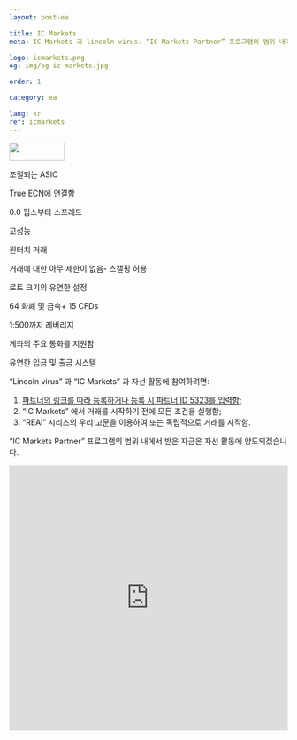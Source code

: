 ```yaml
---
layout: post-ea

title: IC Markets
meta: IC Markets 과 lincoln virus. “IC Markets Partner” 프로그램의 범위 내에서 받은 자금은 자선 활동에 양도되겠습니다.

logo: icmarkets.png
og: img/og-ic-markets.jpg

order: 1

category: ea

lang: kr
ref: icmarkets
---
```


<a href='http://icmarkets.com/?camp=5323'><img src='https://promo.icmarkets.com/100x33_b.jpg' width='100' height='33'/></a>

조절되는 ASIC

True ECN에 연결함 

0.0 핍스부터 스프레드 

고성능 

원터치 거래 

거래에 대한 아무 제한이 없음- 스캘핑 허용

로트 크기의 유연한 설정

64 화폐 및 금속+ 15 CFDs

1:500까지 레버리지 

계좌의 주요 통화를 지원함

유연한 입금 및 출금 시스템

“Lincoln virus” 과 “IC Markets” 과 자선 활동에 참여하려면:

  1. <a href="https://www.icmarkets.com/?camp=5323" target="_blank">파트너의 링크를 따라 등록하거나 등록 시 파트너 ID 5323를 입력함;</a>
  2. “IC Markets” 에서 거래를 시작하기 전에 모든 조건을 실행함;
  3. “REAl” 시리즈의 우리 고문을 이용하여 또는 독립적으로 거래를 시작함.

“IC Markets Partner” 프로그램의 범위 내에서 받은 자금은 자선 활동에 양도되겠습니다.

<iframe frameborder="0" height="480" src="https://secure.icmarkets.com//Partner/Widget/PriceWidgetWhite/5323" width="100%"></iframe>

